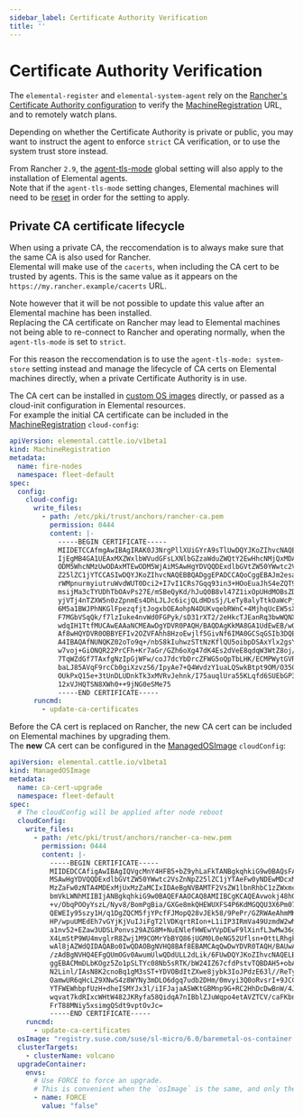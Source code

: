 ```yaml
---
sidebar_label: Certificate Authority Verification
title: ''
---
```


<head>
  <link rel="canonical" href="https://elemental.docs.rancher.com/certificate-authority"/>
</head>

# Certificate Authority Verification

The `elemental-register` and `elemental-system-agent` rely on the [Rancher's Certificate Authority configuration](https://ranchermanager.docs.rancher.com/getting-started/installation-and-upgrade/resources/update-rancher-certificate) to verify the [MachineRegistration](https://elemental.docs.rancher.com/machineregistration-reference#configelementalregistration) URL, and to remotely watch plans.  

Depending on whether the Certificate Authority is private or public, you may want to instruct the agent to enforce `strict` CA verification, or to use the system trust store instead.  

From Rancher `2.9`, the [agent-tls-mode](https://ranchermanager.docs.rancher.com/getting-started/installation-and-upgrade/installation-references/tls-settings#agent-tls-enforcement) global setting will also apply to the installation of Elemental agents.  
Note that if the `agent-tls-mode` setting changes, Elemental machines will need to be [reset](./reset.md) in order for the setting to apply.  

## Private CA certificate lifecycle

When using a private CA, the reccomendation is to always make sure that the same CA is also used for Rancher.  
Elemental will make use of the `cacerts`, when including the CA cert to be trusted by agents. This is the same value as it appears on the `https://my.rancher.example/cacerts` URL.  

Note however that it will be not possible to update this value after an Elemental machine has been installed.  
Replacing the CA certificate on Rancher may lead to Elemental machines not being able to re-connect to Rancher and operating normally, when the `agent-tls-mode` is set to `strict`.  

For this reason the reccomendation is to use the `agent-tls-mode: system-store` setting instead and manage the lifecycle of CA certs on Elemental machines directly, when a private Certificate Authority is in use.  

The CA cert can be installed in [custom OS images](./custom-images.md) directly, or passed as a cloud-init configuration in Elemental resources.  
For example the initial CA certificate can be included in the [MachineRegistration](./machineregistration-reference.md#configcloud-config) `cloud-config`:  

```yaml
apiVersion: elemental.cattle.io/v1beta1
kind: MachineRegistration
metadata:
  name: fire-nodes
  namespace: fleet-default
spec:
  config:
    cloud-config:
      write_files:
        - path: /etc/pki/trust/anchors/rancher-ca.pem
          permission: 0444
          content: |-
            -----BEGIN CERTIFICATE-----
            MIIDETCCAfmgAwIBAgIRAK0J3NrgPllXUiGYrA9sTlUwDQYJKoZIhvcNAQELBQAw
            IjEgMB4GA1UEAxMXZWxlbWVudGFsLXNlbGZzaWduZWQtY2EwHhcNMjQxMDA3MTEw
            ODM5WhcNMzUwODAxMTEwODM5WjAiMSAwHgYDVQQDExdlbGVtZW50YWwtc2VsZnNp
            Z25lZC1jYTCCASIwDQYJKoZIhvcNAQEBBQADggEPADCCAQoCggEBAJm2esaQL82b
            rWMpnurmyiutruWvdWUT0Dci2+I7vI1CRs7Gqq93in3+HOoEuaJhS4eZQT9AFyaq
            msijMa3cTYUDhTbOAvPs27E/mSBeQyKd/hJuQ0B8vl47Z1ixOpUHdMOBsZDI0XF5
            yjVTj4nTZXW5n0zZpnmEs4DhLJLJc6icjQLdHDsSj/LeTy8alyTtkOaWcPjFppNI
            6M5a1BWJPhNKGlFpezqfjtJogxbOEAohpN4DUKvqebRWnC+4MjhqUcEW5sXatFTH
            F7MGbVSqQk/f7lzIuke4nvWd0FGPyk/sD31rXT2/2eHkcTJEanRq3bwWQNXQynQ1
            wdqIH1TtfMUCAwEAAaNCMEAwDgYDVR0PAQH/BAQDAgKkMA8GA1UdEwEB/wQFMAMB
            Af8wHQYDVR0OBBYEFIv2OZVFAhh8HzoEwjlf5GivNf6IMA0GCSqGSIb3DQEBCwUA
            A4IBAQAfNUNQKZ02oTo9q+/nbS8kIuhwzSTtNzKflQU5oibpDSAxYlx2gsYqppb/
            w7voj+GiONQR22PrCFh+Kr7aGr/GZh6oXg47dK4Es2dVeE8qdqW3WtZ8oj/OJxmP
            7TqWZdGf7TAxfgNzIpGjWFw/coJ7dcYbDrcZFWG5oQpTbLHK/ECMPWytGVRjrqE6
            baLJ85AVqF9rcCb0giXzvzS6/IpyAe7+Q4WvdzY1uaLQSwkBtpt9OM/O35GmeFUR
            OUkPxQ15e+3tUnDLUDnkTk3xMVRvJehnk/I75auqlUra55KLqfd6SUEbGP3MU9ZI
            12xVJHQTSN8XWh0++9jNG0eSMe75
            -----END CERTIFICATE-----
      runcmd:
        - update-ca-certificates
```

Before the CA cert is replaced on Rancher, the new CA cert can be included on Elemental machines by upgrading them.  
The **new** CA cert can be configured in the [ManagedOSImage](./managedosimage-reference.md#cloudconfig) `cloudConfig`:  

```yaml
apiVersion: elemental.cattle.io/v1beta1
kind: ManagedOSImage
metadata:
  name: ca-cert-upgrade
  namespace: fleet-default
spec:
  # The cloudConfig will be applied after node reboot
  cloudConfig:
    write_files:
      - path: /etc/pki/trust/anchors/rancher-ca-new.pem
        permission: 0444
        content: |-
          -----BEGIN CERTIFICATE-----
          MIIDEDCCAfigAwIBAgIQVgcMnY4HFB5+bZ9yhLaFkTANBgkqhkiG9w0BAQsFADAi
          MSAwHgYDVQQDExdlbGVtZW50YWwtc2VsZnNpZ25lZC1jYTAeFw0yNDEwMDcxMjUx
          MzZaFw0zNTA4MDExMjUxMzZaMCIxIDAeBgNVBAMTF2VsZW1lbnRhbC1zZWxmc2ln
          bmVkLWNhMIIBIjANBgkqhkiG9w0BAQEFAAOCAQ8AMIIBCgKCAQEAvwokj48hQFF3
          +v/ObqPOOyYszL/Nyv8/BomPgBia/GXGe8mkQHEWUXFS4P6KdMGQQU3X6Pm071qG
          QEWEIy95szy1H/q1DgZQCM5fjYPcfFJMopQ28vJEk58/9PePr/GZRWAeAhmMKZeg
          HP/wpuUMEdEh7vGYjKjVuIJiFgT2lVDKqrtRIon+L1iIP3IRmVa49UzmdW2wM79W
          a1nv52+EZaw3UDSLPonvs29AZG8M+NuENlefHWEwYVpDEwF9lXinfL3wMw36gIo4
          X4LmStP9WU4mvglrR8Zwj1M9COMrYbBYQ86jUGM0L0eNG52Uflsn+0ttLRhgkpba
          wAl8jAZWdQIDAQABo0IwQDAOBgNVHQ8BAf8EBAMCAqQwDwYDVR0TAQH/BAUwAwEB
          /zAdBgNVHQ4EFgQUmOGv0AwumUlwQDdULL2dLik/6FUwDQYJKoZIhvcNAQELBQAD
          ggEBACMmDLbKOgz5Zo1pSLTYc08Nb5sRTK/bW24IZ67cfdPstvTQBDAH5+obAjus
          N2Linl/IAsN8K2cnoBq1gM3sST+YDVOBdItZXwe8jybk3IoJPdzE63l//ReTyTSg
          OamwUR6qHcLZ9XNwS4z8WYNy3mDLO6dgq7udb2DHm/0mvyi3Q0oRvsrI+9JCCrgz
          YTFWEWhbpfUzH+dheISMYJx3l/iIFJajaASWKtGBMnp9G+RC2HhDcDwBnW/4JT1h
          wqvat7kdRIxcWHtW482JKRyfa58QidqA7nIBblZJuWqpo4etAVZTCV/caFKbn/Ek
          FrT88MNiy5xsimgQSdt9vptOvJc=
          -----END CERTIFICATE-----
    runcmd:
      - update-ca-certificates
  osImage: "registry.suse.com/suse/sl-micro/6.0/baremetal-os-container:2.1.2-3.59"
  clusterTargets:
    - clusterName: volcano
  upgradeContainer:
    envs:
      # Use FORCE to force an upgrade. 
      # This is convenient when the `osImage` is the same, and only the `cloudConfig` changed.
      - name: FORCE
        value: "false"
```
